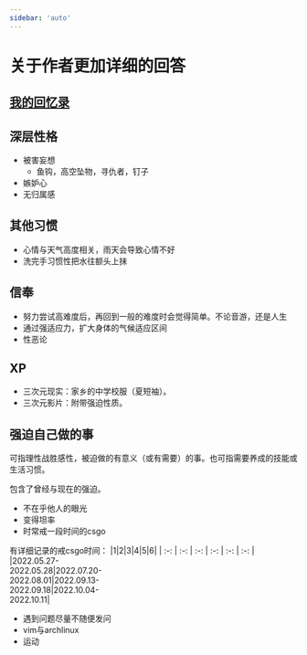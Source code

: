 ```yaml
---
sidebar: 'auto'
---
```

# 关于作者更加详细的回答
## [我的回忆录](./memories.md)
## 深层性格
* 被害妄想
    * 鱼钩，高空坠物，寻仇者，钉子
* 嫉妒心
* 无归属感
## 其他习惯
* 心情与天气高度相关，雨天会导致心情不好
* 洗完手习惯性把水往额头上抹
## 信奉
* 努力尝试高难度后，再回到一般的难度时会觉得简单。不论音游，还是人生
* 通过强适应力，扩大身体的气候适应区间
* 性恶论
## XP
* 三次元现实：家乡的中学校服（夏短袖）。
* 三次元影片：附带强迫性质。
## 强迫自己做的事
可指理性战胜感性，被迫做的有意义（或有需要）的事。也可指需要养成的技能或生活习惯。

包含了曾经与现在的强迫。
* 不在乎他人的眼光
* 变得坦率
* 时常戒一段时间的csgo

有详细记录的戒csgo时间：
|1|2|3|4|5|6|
| :-: | :-: | :-: | :-: | :-: | :-: |
|2022.05.27-<br/>2022.05.28|2022.07.20-<br/>2022.08.01|2022.09.13-<br/>2022.09.18|2022.10.04-<br/>2022.10.11|

* 遇到问题尽量不随便发问
* vim与archlinux
* 运动